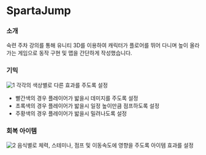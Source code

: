 # SpartaJump

### 소개
숙련 주차 강의를 통해 유니티 3D를 이용하여 캐릭터가 플로어를 뛰어 다니며 높이 올라가는 게임으로 동작 구현 및 맵을 간단하게 작성했습니다.

### 기믹
![1](https://github.com/user-attachments/assets/f5e18a14-ba26-45cc-8957-3c3b2f4baf8d)
각각의 색상별로 다른 효과를 주도록 설정

+ 빨간색의 경우 플레이어가 밟을시 데미지를 주도록 설정
+ 초록색의 경우 플레이어가 밟을시 일정 높이만큼 점프하도록 설정
+ 주황색의 경우 플레이어가 밟을시 밀려나도록 설정

### 회복 아이템
![2](https://github.com/user-attachments/assets/c157c207-9fc1-40c4-a69b-15dc3ec35e0b)
음식별로 체력, 스테미나, 점프 및 이동속도에 영향을 주도록 아이템 효과를 설정
